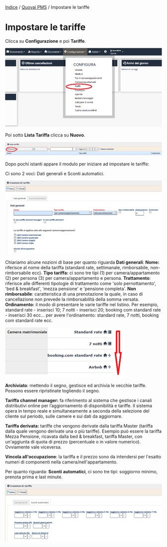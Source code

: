 
[Indice](index.md) / [Quovai PMS](quovai-pms-it.md) / Impostare le tariffe

# Impostare le tariffe
 
 Clicca su **Configurazione** e poi **Tariffe**.  

![](images/impostare-tariffe-001.png)

Poi sotto **Lista Tariffa** clicca su **Nuovo**.

![](images/impostare-tariffe-002.png)

Dopo pochi istanti appare il modulo per iniziare ad impostare le tariffe:

Ci sono 2 voci: Dati generali e Sconti automatici.

![](images/impostare-tariffe-003.png)

Chiariamo alcune nozioni di base per quanto riguarda **Dati generali**:
**Nome:** riferisce al nome della tariffa (standard rate, settimanale, rimborsabile, non-rimborsabile ecc).
**Tipo tariffa:** ci sono tre tipi (1) per camera/appartamento (2) per persona (3) per camera/appartamento e persona.
**Trattamento**: riferisce alle differenti tipologie di trattamento come 'solo pernottamento', 'bed & breakfast', 'mezza pensione' e 'pensione completa'.
**Non rimborsabile**: caratteristica di una prenotazione la quale, in caso di cancellazione non prevede la rimborsabilità della somma versata. 
**Ordinamento:** il modo di presentare le varie tariffe nel listino. Per esempio, standard rate - inserisci 10; 7 notti - inserisci 20; booking com standard rate - inserisci 30 ecc... per avere l'ordinamento: standard rate, 7 notti, booking com standard rate ecc. 
 
 ![](images/impostare-tariffe-004.png)

**Archiviato**: mettendo il segno, gestisce ed archivia le vecchie tariffe. Possono essere ripristinate togliendo il segno.

**Tariffa channel manager:** fa riferimento al sistema che gestisce i canali distributivi online per l’aggiornamento di disponibilità e tariffe. Il sistema opera in tempo reale e simultaneamente a seconda della selezione del cliente sul periodo, sulle camere e sui dati da aggiornare.

**Tariffa derivata:** tariffe che vengono derivate dalla tariffa Master (tariffa dalla quale vengono derivate una o più tariffe). Esempio può essere la tariffa Mezza Pensione, ricavata dalla bed & breakfast, tariffa Master, con un'aggiunta di quota di prezzo (percentuale o in valore numerico). Ovviamente vale viceversa.

**Vincola all'occupazione**: la tariffa e il prezzo sono da intendersi per l'esatto numeri di componenti nella camera/nell'appartamento. 

Per quanto riguarda: **Sconti automatici**, ci sono tre tipi: soggiorno minimo, prenota prima e last minute.

 ![](images/impostare-tariffe-005.png)
